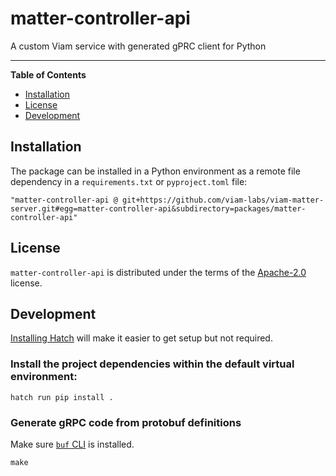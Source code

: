# matter-controller-api

A custom Viam service with generated gPRC client for Python

-----

**Table of Contents**

- [Installation](#installation)
- [License](#license)
- [Development](#development)

## Installation

The package can be installed in a Python environment as a remote file dependency in a `requirements.txt` or `pyproject.toml` file:

```
"matter-controller-api @ git+https://github.com/viam-labs/viam-matter-server.git#egg=matter-controller-api&subdirectory=packages/matter-controller-api"
```

## License

`matter-controller-api` is distributed under the terms of the [Apache-2.0](https://spdx.org/licenses/Apache-2.0.html) license.

## Development

[Installing Hatch](https://hatch.pypa.io/latest/install/) will make it easier to get setup but not required.

### Install the project dependencies within the default virtual environment:

```console
hatch run pip install .
```

### Generate gRPC code from protobuf definitions

Make sure [`buf` CLI](https://buf.build/product/cli) is installed.

```console
make
```
